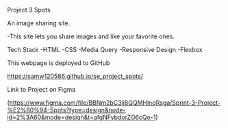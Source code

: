 Project 3 Spots

An image sharing site.

-This site lets you share images and like your favorite ones.

Tech Stack
-HTML
-CSS
-Media Query
-Responsive Design
-Flexbox

This webpage is deployed to GitHub

https://samw120586.github.io/se_project_spots/

Link to Project on Figma

(https://www.figma.com/file/BBNm2bC3lj8QQMHlnqRsga/Sprint-3-Project-%E2%80%94-Spots?type=design&node-id=2%3A60&mode=design&t=afgNFybdorZO6cQo-1)
